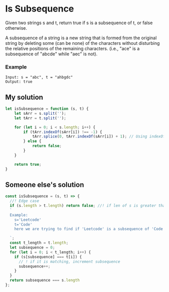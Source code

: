 # Is Subsequence

Given two strings s and t, return true if s is a subsequence of t, or false otherwise.

A subsequence of a string is a new string that is formed from the original string by deleting some (can be none) of the characters without disturbing the relative positions of the remaining characters. (i.e., "ace" is a subsequence of "abcde" while "aec" is not).

### Example
```
Input: s = "abc", t = "ahbgdc"
Output: true
```

## My solution
```js
let isSubsequence = function (s, t) {
    let sArr = s.split('');
    let tArr = t.split('');

    for (let i = 0; i < s.length; i++) {
        if (tArr.indexOf(sArr[i]) !== -1) {
            tArr.splice(0, tArr.indexOf(sArr[i]) + 1); // Using indexOf inside of for loop can result in high Big O 
        } else {
            return false;
        }
    }

    return true;
}
```

## Someone else's solution
```js
const isSubsequence = (s, t) => {
  //! Edge case
  if (s.length > t.length) return false; //! if len of s is greater than len of t, return false because s cant be a subsequence of t
  `
  Example:
    s='Leetcode'
    t='Code'
    here we are trying to find if 'Leetcode' is a subsequence of 'Code' which is not possible because 'Leetcode' is longer than 'Code'

  `;
  const t_length = t.length;
  let subsequence = 0;
  for (let i = 0; i < t_length; i++) {
    if (s[subsequence] === t[i]) {
      // ! if it is matching, increment subsequence
      subsequence++;
    }
  }
  return subsequence === s.length
};
```

